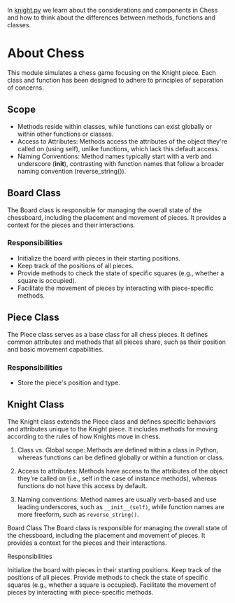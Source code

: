 In [knight.py](./knight.py) we learn about the considerations and components in Chess and how to think about the differences between methods, functions and classes. 

# About Chess

This module simulates a chess game focusing on the Knight piece. Each class and function has been designed to adhere to principles of separation of concerns.

## Scope
- Methods reside within classes, while functions can exist globally or within other functions or classes.
- Access to Attributes: Methods access the attributes of the object they're called on (using self), unlike functions, which lack this default access.
- Naming Conventions: Method names typically start with a verb and underscore (__init__), contrasting with function names that follow a broader naming convention (reverse_string()).

## Board Class
The Board class is responsible for managing the overall state of the chessboard, including the placement and movement of pieces. It provides a context for the pieces and their interactions.

### Responsibilities
- Initialize the board with pieces in their starting positions.
- Keep track of the positions of all pieces.
- Provide methods to check the state of specific squares (e.g., whether a square is occupied).
- Facilitate the movement of pieces by interacting with piece-specific methods.

## Piece Class
The Piece class serves as a base class for all chess pieces. It defines common attributes and methods that all pieces share, such as their position and basic movement capabilities.

### Responsibilities
- Store the piece's position and type.

## Knight Class
The Knight class extends the Piece class and defines specific behaviors and attributes unique to the Knight piece. It includes methods for moving according to the rules of how Knights move in chess.


1. Class vs. Global scope: Methods are defined within a class in
Python, whereas functions can be defined globally or within a
function or class.

2. Access to attributes: Methods have access to the attributes
of the object they're called on (i.e., self in the case of
instance methods), whereas functions do not have this access by
default.

3. Naming conventions: Method names are usually verb-based and
use leading underscores, such as `__init__(self)`, while
function names are more freeform, such as `reverse_string()`. 

Board Class
The Board class is responsible for managing the overall state of the chessboard, including the placement and movement of pieces. It provides a context for the pieces and their interactions.

Responsibilities

Initialize the board with pieces in their starting positions.
Keep track of the positions of all pieces.
Provide methods to check the state of specific squares (e.g., whether a square is occupied).
Facilitate the movement of pieces by interacting with piece-specific methods.

